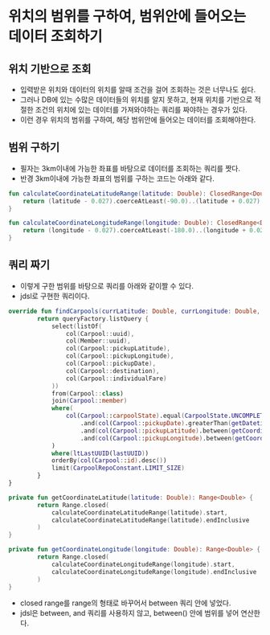 # 위치의 범위를 구하여, 범위안에 들어오는 데이터 조회하기

## 위치 기반으로 조회
* 입력받은 위치와 데이터의 위치를 알때 조건을 걸어 조회하는 것은 너무나도 쉽다.
* 그러나 DB에 있는 수많은 데이터들의 위치를 알지 못하고, 현재 위치를 기반으로 적절한 조건의 위치에 있는 데이터를 가져와야하는 쿼리를 짜야하는 경우가 있다.
* 이런 경우 위치의 범위를 구하여, 해당 범위안에 들어오는 데이터를 조회해야한다.

## 범위 구하기
* 필자는 3km이내에 가능한 좌표를 바탕으로 데이터를 조회하는 쿼리를 짯다.
* 반경 3km이내에 가능한 좌표의 범위를 구하는 코드는 아래와 같다.
```kotlin
fun calculateCoordinateLatitudeRange(latitude: Double): ClosedRange<Double> {
    return (latitude - 0.027).coerceAtLeast(-90.0)..(latitude + 0.027).coerceAtMost(90.0)
}

fun calculateCoordinateLongitudeRange(longitude: Double): ClosedRange<Double> {
    return (longitude - 0.027).coerceAtLeast(-180.0)..(longitude + 0.027).coerceAtMost(180.0)
}
```

## 쿼리 짜기
* 이렇게 구한 범위를 바탕으로 쿼리를 아래와 같이짤 수 있다.
* jdsl로 구현한 쿼리이다.
```kotlin
override fun findCarpools(currLatitude: Double, currLongitude: Double, lastUUID: UUID?): List<CarpoolInfo> {
        return queryFactory.listQuery {
            select(listOf(
                col(Carpool::uuid),
                col(Member::uuid),
                col(Carpool::pickupLatitude),
                col(Carpool::pickupLongitude),
                col(Carpool::pickupDate),
                col(Carpool::destination),
                col(Carpool::individualFare)
            ))
            from(Carpool::class)
            join(Carpool::member)
            where(
                col(Carpool::carpoolState).equal(CarpoolState.UNCOMPLETED)
                    .and(col(Carpool::pickupDate).greaterThan(getDatetimeDigit(LocalDateTime.now())))
                    .and(col(Carpool::pickupLatitude).between(getCoordinateLatitude(currLatitude)))
                    .and(col(Carpool::pickupLongitude).between(getCoordinateLongitude(currLongitude)))
            )
            where(ltLastUUID(lastUUID))
            orderBy(col(Carpool::id).desc())
            limit(CarpoolRepoConstant.LIMIT_SIZE)
        }
}

private fun getCoordinateLatitude(latitude: Double): Range<Double> {
        return Range.closed(
            calculateCoordinateLatitudeRange(latitude).start,
            calculateCoordinateLatitudeRange(latitude).endInclusive
        )
}

private fun getCoordinateLongitude(longitude: Double): Range<Double> {
        return Range.closed(
            calculateCoordinateLongitudeRange(longitude).start,
            calculateCoordinateLongitudeRange(longitude).endInclusive
        )
}
```
* closed range를 range<double>의 형태로 바꾸어서 between 쿼리 안에 넣었다.
* jdsl은 between, and 쿼리를 사용하지 않고, between() 안에 범위를 넣어 연산한다.